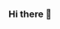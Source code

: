 ### Hi there 👋

<!--
**Mehmetkarabulut1/Mehmetkarabulut1** is a ✨ _special_ ✨ repository because its `README.md` (this file) appears on your GitHub profile.

Here are some ideas to get you started:

  Hello, I'm Mehmet.

 I am a student at Istanbul Technical University Petroleum and Natural Gas Engineering Department.
 I like to improve myself in every way and to be value-added. I have a very social personality, 
 which makes it easier for me to adapt quickly to the environments I am in and to be compatible in teamwork.

 I like to deal with sports in every field. The effect of sports discipline on my love of sports is also very high.
 I'm a 1 star scuba diver, I love scuba diving, I also have a special interest in camping and mountaineering.
 I don't miss camping and being in nature whenever I get the chance. I am interested in road cycling as an amateur,
 and I think it positively benefits my health and vigor. I am a sailing instructor. What I learned while sailing;
 I like to apply leadership quality, not being affected by negative conditions, taking the best decision according to the situation,
 turning the variable conditions into an advantage, acting as a team and acting as a whole, in most of my life

 I took part in many voluntary activities through associations or sports clubs. I like to take part in volunteer 
 activities and do good deeds without any self-interest.

Merhabalar, ben Mehmet.

  İstanbul Teknik Üniversitesi Petrol ve Doğalgaz Mühendisliği bölümünde öğrenciyim. kendimi her yönden geliştirmeyi katma değer odaklı olmayı seviyorum.
 Oldukça sosyal bir kişiliğe sahibim bu durum bulunduğum ortamlara çabuk adapte olmayı ve ekip çalışmalarında uyumlu olmamı kolaylaştırıyor.

 Sporla her alanda uğraşmayı seviyorum. Sporu sevmemde, sporcu disiplinin getirdiklerinin de etkisi azımsanmayacak derecede yüksek.
 1 yıldız balık adamım tüplü dalış yapmayı seviyorum aynı zamanda kamp ve dağcılığa özel ilgim bulunuyor 
 fırsat buldukça kamp yapmayı ve doğada bulunmayı kaçırmıyorum. Yol bisikleti sporuyla amatör olarak ilgileniyorum 
 sağlığımı ve dinçliğime olumlu derecede fayda sağladığını düşünüyorum. Yelken eğitmenliği yapıyorum. Yelken yaparken öğrendiğim;
 liderlik vasfı, olumsuz şartlardan etkilenmeyip duruma göre en iyi kararı alıp değişken şartları avantaja çevirmeyi takım çalışması 
 ve bir bütün şeklinde hareket etmeyi hayatımın büyük bir kısmında uygulamayı seviyorum

 Bir çok gönüllü faaliyette dernekler ya da spor kulüpleri aracılığıyla yer aldım. Gönüllü faaliyetlerde yer almayı 
 çıkar gözetmeden iyilik yapmayı seviyorum.
